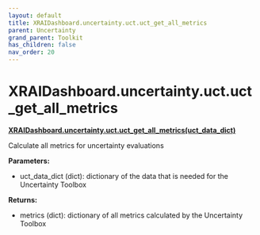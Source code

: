 ```yaml
---
layout: default
title: XRAIDashboard.uncertainty.uct.uct_get_all_metrics
parent: Uncertainty
grand_parent: Toolkit
has_children: false
nav_order: 20
---
```


# XRAIDashboard.uncertainty.uct.uct_get_all_metrics
**[XRAIDashboard.uncertainty.uct.uct_get_all_metrics(uct_data_dict)](https://github.com/gaberamolete/XRAIDashboard/blob/main/uncertainty/calibration.py)**


Calculate all metrics for uncertainty evaluations


**Parameters:**
- uct_data_dict (dict): dictionary of the data that is needed for the Uncertainty Toolbox

**Returns:**
- metrics (dict): dictionary of all metrics calculated by the Uncertainty Toolbox

